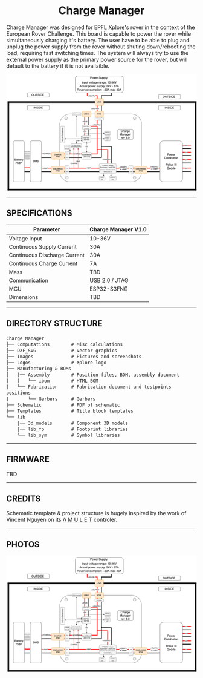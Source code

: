<!-- <p align="center" width="100%">
  <source media="(prefers-color-scheme: dark)" width="33%" srcset="./Logos/amulet_logo_light.svg">
  <source media="(prefers-color-scheme: light)" width="33%" srcset="./Logos/amulet_logo.svg">
  <img alt="AMULET logo" width="33%" src="./Logos/amulet_logo.svg">
</p> -->

<h1 align="center">Charge Manager</h1>

Charge Manager was designed for EPFL [Xplore's](https://github.com/EPFLXplore) rover in the context of the European Rover Challenge. This board is capable to power the rover while simultaneously charging it's battery. The user have to be able to plug and unplug the power supply from the rover without shuting down/rebooting the load, requiring fast switching times. 
The system will always try to use the external power supply as the primary power source for the rover, but will default to the battery if it is not availaible.

<p align="center" width="100%">
    <img src="./Images/Power_Manager_r1.png">
</p>

***

## SPECIFICATIONS

| Parameter | Charge Manager V1.0 | 
| --- | --- |
| Voltage Input | 10-36V |
| Continuous Supply Current | 30A |
| Continuous Discharge Current | 30A |
| Continuous Charge Current | 7A |
| Mass | TBD |
| Communication | USB 2.0 / JTAG |
| MCU | ESP32-S3FN() |
| Dimensions | TBD |

***

## DIRECTORY STRUCTURE

```
Charge Manager
├── Computations        # Misc calculations
├── DXF_SVG             # Vector graphics
├── Images              # Pictures and screenshots
├── Logos               # Xplore logo
├── Manufacturing & BOMs
│   |── Assembly        # Position files, BOM, assembly document
|   |   └── ibom        # HTML BOM
|   └── Fabrication     # Fabrication document and testpoints positions
|       └── Gerbers     # Gerbers
├── Schematic           # PDF of schematic
├── Templates           # Title block templates
└── lib
    |── 3d_models       # Component 3D models
    |── lib_fp          # Footprint libraries
    └── lib_sym         # Symbol libraries
```

***

## FIRMWARE

TBD

***

## CREDITS

Schematic template & project structure is hugely inspired by the work of Vincent Nguyen on its [Λ M U L E T](https://github.com/EPFLXplore/XRE_LeggedRobot_HW/tree/master/amulet_controller) controler.

***

## PHOTOS

<p align="center" width="100%">
    <img src="./Images/Power_Manager_r1.png">
</p>
